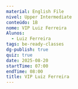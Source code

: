```yaml
---
material: English File
nivel: Upper Intermediate
conteúdo: 1B
nome: VIP Luiz Ferreira
Alunos:
  - Luiz Ferreira
tags: be-ready-classes
dg-publish: true
quiz: true
date: 2025-08-20
startTime: 07:00
endTime: 08:00
title: VIP Luiz Ferreira
---
```

